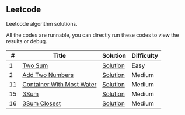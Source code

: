 
Leetcode
---

Leetcode algorithm solutions. 

All the codes are runnable, you can directly run these codes to view the results or debug. 

| # | Title | Solution | Difficulty |
|---| ----- | -------- | ---------- |
|1|[Two Sum](https://leetcode.com/problems/two-sum/)|[Solution](./1.two-sum)|Easy| 
|2|[Add Two Numbers](https://leetcode.com/problems/add-two-numbers/)|[Solution](./2.add-two-numbers)|Medium| 
|11|[Container With Most Water](https://leetcode.com/problems/container-with-most-water/)|[Solution](./11.container-with-most-water)|Medium| 
|15|[3Sum](https://leetcode.com/problems/3sum/)|[Solution](./15.3sum)|Medium| 
|16|[3Sum Closest](https://leetcode.com/problems/3sum-closest/)|[Solution](./16.3sum-closest)|Medium| 
 